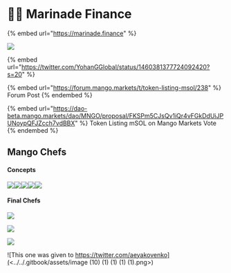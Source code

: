 # 👨🍳 Marinade Finance

{% embed url="https://marinade.finance" %}

![](<../../.gitbook/assets/Untitled design (1).png>)

{% embed url="https://twitter.com/YohanGGlobal/status/1460381377724092420?s=20" %}

{% embed url="https://forum.mango.markets/t/token-listing-msol/238" %}
Forum Post
{% endembed %}

{% embed url="https://dao-beta.mango.markets/dao/MNGO/proposal/FKSPm5CJsQv1iQr4vFGkDdUiJPUNoypQFJZcch7vdBBX" %}
Token Listing mSOL on Mango Markets Vote
{% endembed %}

## Mango Chefs

#### Concepts

![](<../../.gitbook/assets/image (1) (1) (1) (1).png>)![](<../../.gitbook/assets/image (9) (1) (1) (1) (1).png>)![](<../../.gitbook/assets/image (4) (1) (1).png>)![](<../../.gitbook/assets/image (8) (1) (1) (1).png>)![](<../../.gitbook/assets/image (7) (1) (1) (1) (1) (1).png>)

#### Final Chefs



![](<../../.gitbook/assets/image (3) (1) (1).png>)

![](<../../.gitbook/assets/image (5) (1) (1).png>)

![](<../../.gitbook/assets/image (11) (1) (1) (1) (1).png>)

![This one was given to https://twitter.com/aeyakovenko](<../../.gitbook/assets/image (10) (1) (1) (1) (1).png>)

